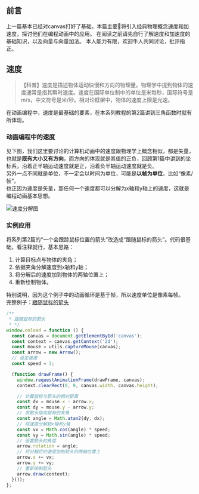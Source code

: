 ## 前言

上一篇基本已经对canvas打好了基础，本篇主要将引入经典物理概念速度和加速度，探讨他们在编程动画中的应用。
在阅读之前请先自行了解速度和加速度的基础知识，以及向量与向量加法。
本人能力有限，欢迎牛人共同讨论，批评指正。

## 速度

> 【科普】速度是描述物体运动快慢和方向的物理量。物理学中提到物体的速度通常是指其瞬时速度。速度在国际单位制中的单位是米每秒，国际符号是m/s，中文符号是米/秒。相对论框架中，物体的速度上限是光速。

在动画编程中，速度是最基础的要素，在本系列教程的第2篇讲到三角函数时就有所体现。  

### 动画编程中的速度

见下图，我们这里要讨论的计算机动画中的速度跟物理学上概念相似，都是矢量，也就是**既有大小又有方向**，而方向的体现就是其值的正负，回顾第1篇中讲到的坐标系，沿着正半轴运动速度就是正，沿着负半轴运动速度就是负。  
另外一点不同就是单位，不一定会以时间为单位，可能是**以帧为单位**，比如“像素/帧”。  
也正因为速度是矢量，那任何一个速度都可以分解为x轴和y轴上的速度，这就是编程动画基本思想。  

![速度分解图][1]  

### 实例应用

将系列第2篇的“一个会跟踪鼠标位置的箭头”改造成“跟随鼠标的箭头”。代码很基础，看注释就行，基本思路：

1.  计算目标点与物体的夹角；
2.  依据夹角分解速度到x轴和y轴；
3.  将分解后的速度加到物体的两轴位置上；
4.  重新绘制物体。

特别说明，因为这个例子中的动画循环是基于帧，所以速度单位是像素每帧。  
完整例子：[跟随鼠标的箭头][2]

```javascript
/**
 * 跟随鼠标的箭头
 * */
window.onload = function () {
  const canvas = document.getElementById('canvas');
  const context = canvas.getContext('2d');
  const mouse = utils.captureMouse(canvas);
  const arrow = new Arrow();
  // 设定速度
  const speed = 3;

  (function drawFrame() {
    window.requestAnimationFrame(drawFrame, canvas);
    context.clearRect(0, 0, canvas.width, canvas.height);

    // 计算鼠标与箭头的相对距离
    const dx = mouse.x - arrow.x;
    const dy = mouse.y - arrow.y;
    // 求箭头指向鼠标的夹角
    const angle = Math.atan2(dy, dx);
    // 将速度分解到x轴和y轴
    const vx = Math.cos(angle) * speed;
    const vy = Math.sin(angle) * speed;
    // 设置箭头的角度
    arrow.rotation = angle;
    // 将分解后的速度加到箭头的两轴位置上
    arrow.x += vx;
    arrow.y += vy;
    // 重新绘制箭头
    arrow.draw(context);
  }());
};
```

[1]: https://nimokuri.github.io/myBlog-backup/assets/【30分钟学完】canvas动画|游戏基础(3)：速度与加速度/1.png

[2]: https://nimokuri.github.io/H5Learning-animationDemo/part4/04-follow-mouse.html
